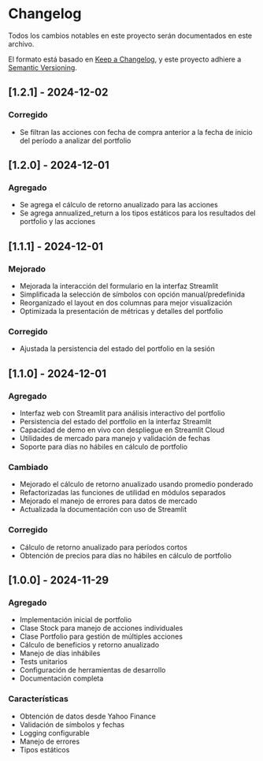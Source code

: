 # Changelog

Todos los cambios notables en este proyecto serán documentados en este archivo.

El formato está basado en [Keep a Changelog](https://keepachangelog.com/es-ES/1.0.0/),
y este proyecto adhiere a [Semantic Versioning](https://semver.org/spec/v2.0.0.html).


## [1.2.1] - 2024-12-02

### Corregido
- Se filtran las acciones con fecha de compra anterior a la fecha de inicio del período a analizar del portfolio
## [1.2.0] - 2024-12-01

### Agregado
- Se agrega el cálculo de retorno anualizado para las acciones
- Se agrega annualized_return a los tipos estáticos para los resultados del portfolio y las acciones

## [1.1.1] - 2024-12-01

### Mejorado
- Mejorada la interacción del formulario en la interfaz Streamlit
- Simplificada la selección de símbolos con opción manual/predefinida
- Reorganizado el layout en dos columnas para mejor visualización
- Optimizada la presentación de métricas y detalles del portfolio

### Corregido
- Ajustada la persistencia del estado del portfolio en la sesión

## [1.1.0] - 2024-12-01

### Agregado
- Interfaz web con Streamlit para análisis interactivo del portfolio
- Persistencia del estado del portfolio en la interfaz Streamlit
- Capacidad de demo en vivo con despliegue en Streamlit Cloud
- Utilidades de mercado para manejo y validación de fechas
- Soporte para días no hábiles en cálculo de portfolio

### Cambiado
- Mejorado el cálculo de retorno anualizado usando promedio ponderado
- Refactorizadas las funciones de utilidad en módulos separados
- Mejorado el manejo de errores para datos de mercado
- Actualizada la documentación con uso de Streamlit

### Corregido
- Cálculo de retorno anualizado para períodos cortos
- Obtención de precios para días no hábiles en cálculo de portfolio


## [1.0.0] - 2024-11-29

### Agregado
- Implementación inicial de portfolio
- Clase Stock para manejo de acciones individuales
- Clase Portfolio para gestión de múltiples acciones
- Cálculo de beneficios y retorno anualizado
- Manejo de días inhábiles
- Tests unitarios
- Configuración de herramientas de desarrollo
- Documentación completa

### Características
- Obtención de datos desde Yahoo Finance
- Validación de símbolos y fechas
- Logging configurable
- Manejo de errores
- Tipos estáticos

